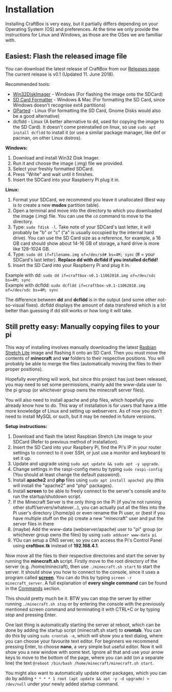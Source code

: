 # Installation

Installing CraftBox is very easy, but it partially differs depending on your Operating System (OS) and preferences. At the time we only provide the instructions for Linux and Windows, as those are the OSes we are familliar with.

## Easiest: Flash the released image file

You can download the latest release of CraftBox from our [Releases page](https://gitlab.com/JustMeErazem/CraftBox/tags). The current release is v0.1 (Updated 11. June 2018).

Recommended tools:
* [Win32DiskImager](https://sourceforge.net/projects/win32diskimager/) - Windows (For flashing the image onto the SDCard)
* [SD Card Formatter](https://www.sdcard.org/downloads/formatter_4/) - Windows & Mac (For formatting the SD Card, since Windows doesn't recognise ext4 partitions)
* [GParted](https://gparted.org/) - Linux (For formatting the SD Card, Gnome Disks would also be a good alternative)
* dcfldd - Linux (A better alternative to dd, used for copying the image to the SD Card). It doesn't come preinstalled on linux, so use `sudo apt install dcfldd` to install it (or use a similar package manager, like dnf or pacman, on other Linux distros).

**Windows:**
1. Download and install Win32 Disk Imager.
2. Run it and choose the image (.img) file we provided.
3. Select your freshly formatted SDCard.
4. Press "Write" and wait until it finishes.
5. Insert the SDCard into your Raspberry Pi plug it in.

**Linux:**
1. Format your SDCard, we recommend you leave it unallocated (Best way is to create a new **msdos** partition table).
2. Open a terminal and move into the directory to which you downloaded the image (.img) file. You can use the `cd` command to move to the directory.
3. Type: `sudo fdisk -l`. Take note of your SDCard's last letter, it will probably be "b" or "c" ("a" is usually occupied by the internal hard drive). You can use the SD Card  size as a reference, for example, a 16 GB card should show about 14-16 GB of storage, a hard drive is more like 128-1024 GB.
4. Type: `sudo dd if=filename.img of=/dev/sd# bs=4M; sync` (# = your SDCard's last letter). **Replace dd with dcfldd if you installed dcfldd!**
5. Insert the SD Card into your Raspberry Pi and plug it in.

Example with dd: `sudo dd if=craftbox-v0.1-11062018.img of=/dev/sdc bs=4M; sync`<br>
Example with dcfldd: `sudo dcfldd if=craftbox-v0.1-11062018.img of=/dev/sdc bs=4M; sync`

The difference between **dd** and **dcfldd** is in the output (and some other not-so-visual fixes). dcfldd displays the amount of data transfered which is a lot better than guessing if dd still works or how long it will take.

## Still pretty easy: Manually copying files to your pi

This way of installing involves manually downloading the latest [Rasbian Stretch Lite](https://www.raspberrypi.org/downloads/raspbian/) image and flashing it onto an SD Card. Then you must move the contents of **minecraft** and **var** folders to their respective positions. You will probably be able to merge the files (automatically moving the files to their proper positions).

Hopefully everything will work, but since this project has just been released, you may need to set some permissions, mainly add the www-data user to the pi group (or whichever group owns the minecraft server files).

You will also need to install apache and php files, which hopefully you already know how to do. This way of installation is for users that have a little more knowledge of Linux and setting up webservers. As of now you don't need to install MySQL or such, but it may be needed in future versions.

**Setup instructions:**
1. Download and flash the latest Raspbian Stretch Lite image to your SDCard (Refer to previous method of installation).
2. Insert the SD Card into your Raspbery Pi, find the Pi's IP in your router settings to connect to it over SSH, or just use a monitor and keyboard to set it up.
3. Update and upgrade using `sudo apt update && sudo apt -y upgrade`.
4. Change settings in the raspi-config menu by typing `sudo raspi-config` (You should at least change the default password).
5. Install **apache2** and **php** files using `sudo apt install apache2 php` (this will install the "apache2" and "php" packages).
6. Install **screen** to be able to freely connect to the server's console and to run the startup/shutdown script.
7. If the Minecraft Server is the only thing on the Pi (if you're not running other stuff/servers/whatever...), you can actually put all the files into the Pi user's directory (/home/pi) or even rename the Pi user, or (best if you have multiple stuff on the pi) create a new "minecraft" user and put the server files in there
8. (maybe) Add the www-data (webserver/apache) user to "pi" group (or whichever group owns the files) by using `sudo adduser www-data pi`
9. YOu can setup a DNS server, so you can access the Pi's Control Panel using **craftbox.tk** instead of **192.168.4.1**.

Now move all the files to their respective directories and start the server by running the **minecraft.sh** script.
Firstly move to the root directory of the server (e.g. /home/minecraft), then use `./minecraft.sh start` to start the server.
It should show you how to connect to the console, since it uses a program called **[screen](https://www.rackaid.com/blog/linux-screen-tutorial-and-how-to/)**. You can do this by typing `screen -r minecraft_server`. A full explanation of **every single command** can be found in the [Commands](Commands.md) section.

This should pretty much be it. BTW you can stop the server by either running `./minecraft.sh stop` or by entering the console with the previously mentioned screen command and terminating it with CTRL+C or by typing *stop* and pressing Enter.

One last thing is automatically starting the server at reboot, which can be done by adding the startup script (minecraft.sh start) to **crontab**.
You can do this by using `sudo crontab -e`, which will show you a text dialog, where you can choose your favourite text editor. For beginners we recommend pressing Enter, to choose **nano**, a very simple but useful editor. Now it will show you a new window with some text. Ignore all that and use your arrow keys to move to the bottom of the page, where you can add (on a separate line) the text `@reboot /bin/bash /home/minecraft/minecraft.sh start`.

You might also want to automatically update other packages, which you can do by adding `* * * * 1 root (apt update && apt -y -d upgrade) > /dev/null` under your newly added startup command.
